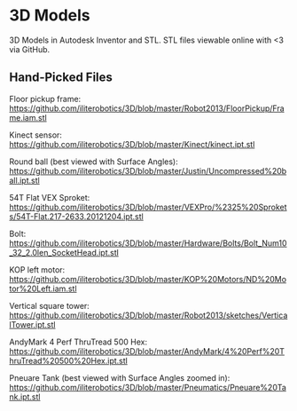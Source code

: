 # 3D Models
3D Models in Autodesk Inventor and STL. STL files viewable online with <3 via GitHub.

## Hand-Picked Files

Floor pickup frame: https://github.com/iliterobotics/3D/blob/master/Robot2013/FloorPickup/Frame.iam.stl

Kinect sensor: https://github.com/iliterobotics/3D/blob/master/Kinect/kinect.ipt.stl

Round ball (best viewed with Surface Angles): https://github.com/iliterobotics/3D/blob/master/Justin/Uncompressed%20ball.ipt.stl

54T Flat VEX Sproket: https://github.com/iliterobotics/3D/blob/master/VEXPro/%2325%20Sprokets/54T-Flat.217-2633.20121204.ipt.stl

Bolt: https://github.com/iliterobotics/3D/blob/master/Hardware/Bolts/Bolt_Num10_32_2.0len_SocketHead.ipt.stl

KOP left motor: https://github.com/iliterobotics/3D/blob/master/KOP%20Motors/ND%20Motor%20Left.iam.stl

Vertical square tower: https://github.com/iliterobotics/3D/blob/master/Robot2013/sketches/VerticalTower.ipt.stl

AndyMark 4 Perf ThruTread 500 Hex: https://github.com/iliterobotics/3D/blob/master/AndyMark/4%20Perf%20ThruTread%20500%20Hex.ipt.stl

Pneuare Tank (best viewed with Surface Angles zoomed in): https://github.com/iliterobotics/3D/blob/master/Pneumatics/Pneuare%20Tank.ipt.stl
